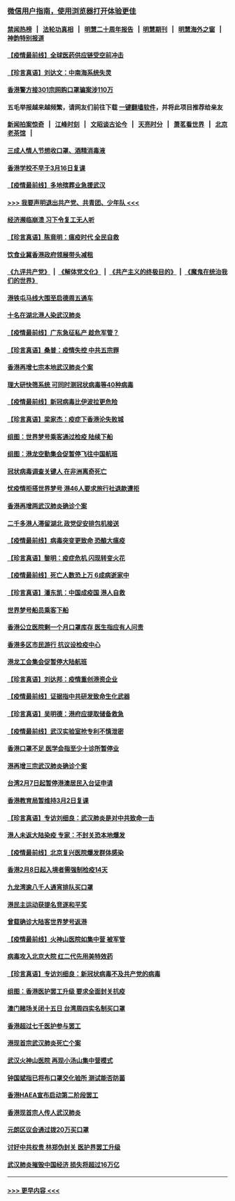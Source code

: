 ### [微信用户指南，使用浏览器打开体验更佳](https://github.com/gfw-breaker/banned-news1/blob/master/indexes/wechat-guide.md?t=0)
#### [禁闻热榜](热点新闻.md?t=0)  &nbsp;&nbsp;|&nbsp;&nbsp; [法轮功真相](https://github.com/gfw-breaker/truth/blob/master/README.md?t=0) &nbsp;&nbsp;|&nbsp;&nbsp; [明慧二十周年报告](https://github.com/gfw-breaker/mh-reports/blob/master/README.md?t=0) &nbsp;&nbsp;|&nbsp;&nbsp;[明慧期刊](https://github.com/gfw-breaker/mh-qikan) &nbsp;&nbsp;|&nbsp;&nbsp; [明慧海外之窗](https://github.com/gfw-breaker/mh-news/blob/master/README.md?t=0) &nbsp;&nbsp;|&nbsp;&nbsp; [神韵特别报道](https://github.com/gfw-breaker/mh-news/blob/master/shenyun.md?t=0)
#### [【疫情最前线】全球医药供应链受空前冲击](../pages/nsc415/n11869614.md?t=02161144) 
#### [【珍言真语】刘达文：中南海系统失灵](../pages/nsc415/n11869465.md?t=02161144) 
#### [香港警方接301宗网购口罩骗案涉110万](../pages/nsc415/n11867572.md?t=02161144) 
#### 五毛举报越来越频繁，请网友们前往下载 [一键翻墙软件](https://github.com/gfw-breaker/ssr-accounts)，并将此项目推荐给亲友
#### [新闻拍案惊奇](https://github.com/gfw-breaker/banned-news1/blob/master/pages/link4.md) &nbsp;&nbsp;|&nbsp;&nbsp; [江峰时刻](https://github.com/gfw-breaker/banned-news1/blob/master/pages/link4.md) &nbsp;&nbsp;|&nbsp;&nbsp; [文昭谈古论今](https://github.com/gfw-breaker/banned-news1/blob/master/pages/link4.md) &nbsp;&nbsp;|&nbsp;&nbsp; [天亮时分](https://github.com/gfw-breaker/banned-news1/blob/master/pages/link4.md) &nbsp;&nbsp;|&nbsp;&nbsp; [萧茗看世界](https://github.com/gfw-breaker/banned-news1/blob/master/pages/link4.md) &nbsp;&nbsp;|&nbsp;&nbsp; [北京老茶馆](https://github.com/gfw-breaker/banned-news1/blob/master/pages/link4.md) &nbsp;&nbsp;|&nbsp;&nbsp; 
#### [三成人情人节想收口罩、酒精消毒液](../pages/nsc415/n11867523.md?t=02161144) 
#### [香港学校不早于3月16日复课](../pages/nsc415/n11867498.md?t=02161144) 
#### [【疫情最前线】多地殡葬业急援武汉](../pages/nsc415/n11866914.md?t=02161144) 
#### [>>> 我要声明退出共产党、共青团、少年队 <<<](https://github.com/begood0513/goodnews/blob/master/quit/letter.md) 
#### [经济濒临崩溃 习下令复工无人听](../pages/nsc415/n11867269.md?t=02161144) 
#### [【珍言真语】陈竟明：瘟疫时代 全民自救](../pages/nsc415/n11866765.md?t=02161144) 
#### [饮食业冀香港政府领展带头减租](../pages/nsc415/n11864876.md?t=02161144) 
#### [《九评共产党》](https://github.com/begood0513/9ping.md/blob/master/README.md) &nbsp;|&nbsp; [《解体党文化》](../../../../jtdwh.md/blob/master/README.md)  &nbsp;|&nbsp; [《共产主义的终极目的》](../../../../gczydzjmd.md/blob/master/README.md) &nbsp;|&nbsp; [《魔鬼在统治我们的世界》](../../../../mgztzwmdsj.md/blob/master/README.md) 
#### [港铁屯马线大围至启德周五通车](../pages/nsc415/n11864842.md?t=02161144) 
#### [十名在湖北港人染武汉肺炎](../pages/nsc415/n11864807.md?t=02161144) 
#### [【疫情最前线】广东急征私产 趁危军管？](../pages/nsc415/n11864205.md?t=02161144) 
#### [【珍言真语】桑普：疫情失控 中共五宗罪](../pages/nsc415/n11864157.md?t=02161144) 
#### [香港再增七宗本地武汉肺炎个案](../pages/nsc415/n11862405.md?t=02161144) 
#### [理大研快筛系统 可同时测冠状病毒等40种病毒](../pages/nsc415/n11862376.md?t=02161144) 
#### [【疫情最前线】新冠病毒比伊波拉更危险](../pages/nsc415/n11862199.md?t=02161144) 
#### [【珍言真语】梁家杰：疫症下香港沦失败城](../pages/nsc415/n11861588.md?t=02161144) 
#### [组图：世界梦号乘客通过检疫 陆续下船](../pages/nsc415/n11858302.md?t=02161144) 
#### [组图：港龙空勤集会促暂停飞往中国航班](../pages/nsc415/n11858190.md?t=02161144) 
#### [冠状病毒调查关键人 在非洲离奇死亡](../pages/nsc415/n11859798.md?t=02161144) 
#### [忧疫情拒搭世界梦号 港46人要求旅行社退款遭拒](../pages/nsc415/n11859849.md?t=02161144) 
#### [香港再增两武汉肺炎确诊个案](../pages/nsc415/n11859833.md?t=02161144) 
#### [二千多港人滞留湖北 政党促安排包机接送](../pages/nsc415/n11859831.md?t=02161144) 
#### [【疫情最前线】病毒突变更致命 恐酿大瘟疫](../pages/nsc415/n11859604.md?t=02161144) 
#### [【珍言真语】黎明：疫症危机 闪现转变火花](../pages/nsc415/n11859199.md?t=02161144) 
#### [【疫情最前线】死亡人数恐上万 6成病逝家中](../pages/nsc415/n11856687.md?t=02161144) 
#### [【珍言真语】潘东凯：中国成疫国 港人自救](../pages/nsc415/n11856962.md?t=02161144) 
#### [世界梦号船员乘客下船](../pages/nsc415/n11856883.md?t=02161144) 
#### [香港公立医院剩一个月口罩库存 医生指应有人问责](../pages/nsc415/n11856875.md?t=02161144) 
#### [香港多区市民游行 抗议设检疫中心](../pages/nsc415/n11856866.md?t=02161144) 
#### [港龙工会集会促暂停大陆航班](../pages/nsc415/n11856840.md?t=02161144) 
#### [【珍言真语】刘达邦：疫情重创港资企业](../pages/nsc415/n11854274.md?t=02161144) 
#### [【疫情最前线】证据指中共研发致命生化武器](../pages/nsc415/n11853087.md?t=02161144) 
#### [【珍言真语】吴明德：港府应提取储备救急](../pages/nsc415/n11852734.md?t=02161144) 
#### [【疫情最前线】武汉实验室抢专利不慎泄密](../pages/nsc415/n11850310.md?t=02161144) 
#### [香港口罩不足 医学会指至少十诊所暂停业](../pages/nsc415/n11850301.md?t=02161144) 
#### [港再增三宗武汉肺炎确诊个案](../pages/nsc415/n11850328.md?t=02161144) 
#### [台湾2月7日起暂停港澳居民入台证申请](../pages/nsc415/n11850304.md?t=02161144) 
#### [香港教育局暂维持3月2日复课](../pages/nsc415/n11850260.md?t=02161144) 
#### [【珍言真语】专访刘细良：武汉肺炎是对中共致命一击](../pages/nsc415/n11849934.md?t=02161144) 
#### [港人未返大陆染疫 专家：不封关恐本地爆发](../pages/nsc415/n11848021.md?t=02161144) 
#### [【疫情最前线】北京复兴医院爆发群体感染](../pages/nsc415/n11847626.md?t=02161144) 
#### [香港2月8日起入境者需强制检疫14天](../pages/nsc415/n11847658.md?t=02161144) 
#### [九龙湾逾八千人通宵排队买口罩](../pages/nsc415/n11847647.md?t=02161144) 
#### [港民主运动获提名竞逐和平奖](../pages/nsc415/n11847633.md?t=02161144) 
#### [曾载确诊大陆客世界梦号返港](../pages/nsc415/n11847608.md?t=02161144) 
#### [【疫情最前线】火神山医院如集中营 被军管](../pages/nsc415/n11847524.md?t=02161144) 
#### [病毒攻入北京大院 红二代先用美特效药](../pages/nsc415/n11847427.md?t=02161144) 
#### [【珍言真语】专访刘细良：新冠状病毒不及共产党的病毒](../pages/nsc415/n11847164.md?t=02161144) 
#### [组图：香港医护罢工升级 要求全面封关抗疫](../pages/nsc415/n11844107.md?t=02161144) 
#### [澳门赌场关闭十五日 台湾周四实名制买口罩](../pages/nsc415/n11845083.md?t=02161144) 
#### [香港超过七千医护参与罢工](../pages/nsc415/n11845051.md?t=02161144) 
#### [港现首宗武汉肺炎死亡个案](../pages/nsc415/n11844998.md?t=02161144) 
#### [武汉火神山医院 再现小汤山集中营模式](../pages/nsc415/n11844763.md?t=02161144) 
#### [钟国斌指已将布口罩交化验所 测试能否防菌](../pages/nsc415/n11842783.md?t=02161144) 
#### [香港HAEA宣布启动第二阶段罢工](../pages/nsc415/n11842723.md?t=02161144) 
#### [香港现首宗人传人武汉肺炎](../pages/nsc415/n11842766.md?t=02161144) 
#### [元朗区议会通过拨20万买口罩](../pages/nsc415/n11842754.md?t=02161144) 
#### [讨好中共权贵 林郑伪封关 医护界罢工升级](../pages/nsc415/n11842359.md?t=02161144) 
#### [武汉肺炎摧毁中国经济 损失将超过16万亿](../pages/nsc415/n11839723.md?t=02161144) 

----
#### [ >>> 更早内容 <<< ](../indexes/nsc415-earlier.md)
